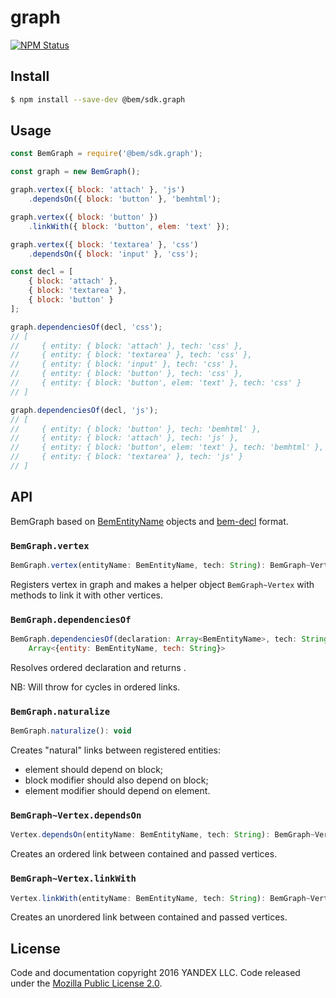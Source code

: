 # graph

[![NPM Status][npm-img]][npm]

[npm]:          https://www.npmjs.org/package/@bem/sdk.graph
[npm-img]:      https://img.shields.io/npm/v/@bem/sdk.graph.svg

Install
-------

```sh
$ npm install --save-dev @bem/sdk.graph
```

Usage
-----

```js
const BemGraph = require('@bem/sdk.graph');

const graph = new BemGraph();

graph.vertex({ block: 'attach' }, 'js')
    .dependsOn({ block: 'button' }, 'bemhtml');

graph.vertex({ block: 'button' })
    .linkWith({ block: 'button', elem: 'text' });

graph.vertex({ block: 'textarea' }, 'css')
    .dependsOn({ block: 'input' }, 'css');

const decl = [
    { block: 'attach' },
    { block: 'textarea' },
    { block: 'button' }
];

graph.dependenciesOf(decl, 'css');
// [
//     { entity: { block: 'attach' }, tech: 'css' },
//     { entity: { block: 'textarea' }, tech: 'css' },
//     { entity: { block: 'input' }, tech: 'css' },
//     { entity: { block: 'button' }, tech: 'css' },
//     { entity: { block: 'button', elem: 'text' }, tech: 'css' }
// ]

graph.dependenciesOf(decl, 'js');
// [
//     { entity: { block: 'button' }, tech: 'bemhtml' },
//     { entity: { block: 'attach' }, tech: 'js' },
//     { entity: { block: 'button', elem: 'text' }, tech: 'bemhtml' },
//     { entity: { block: 'textarea' }, tech: 'js' }
// ]
```

API
---

BemGraph based on [BemEntityName][] objects and [bem-decl][] format.

[BemEntityName]: https://github.com/bem/bem-sdk/tree/master/packages/entity-name
[bem-decl]: https://github.com/bem/bem-sdk/tree/master/packages/decl

### `BemGraph.vertex`

```js
BemGraph.vertex(entityName: BemEntityName, tech: String): BemGraph~Vertex
```

Registers vertex in graph and makes a helper object `BemGraph~Vertex` with methods
to link it with other vertices.

### `BemGraph.dependenciesOf`

```js
BemGraph.dependenciesOf(declaration: Array<BemEntityName>, tech: String):
    Array<{entity: BemEntityName, tech: String}>
```

Resolves ordered declaration and returns .

NB: Will throw for cycles in ordered links.

### `BemGraph.naturalize`

```js
BemGraph.naturalize(): void
```

Creates "natural" links between registered entities:
- element should depend on block;
- block modifier should also depend on block;
- element modifier should depend on element.

### `BemGraph~Vertex.dependsOn`

```js
Vertex.dependsOn(entityName: BemEntityName, tech: String): BemGraph~Vertex
```

Creates an ordered link between contained and passed vertices.

### `BemGraph~Vertex.linkWith`

```js
Vertex.linkWith(entityName: BemEntityName, tech: String): BemGraph~Vertex
```

Creates an unordered link between contained and passed vertices.

License
-------

Code and documentation copyright 2016 YANDEX LLC. Code released under the [Mozilla Public License 2.0](LICENSE.txt).
